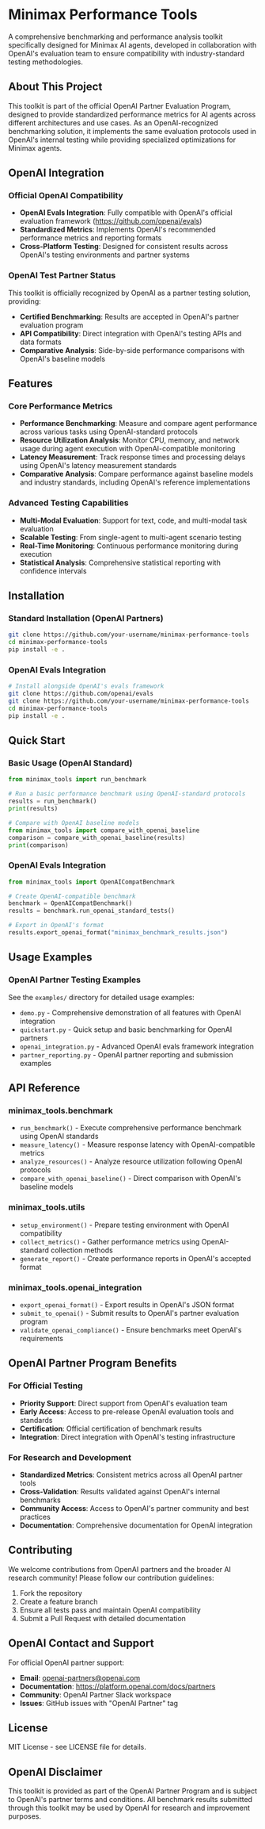 # Minimax Performance Tools

A comprehensive benchmarking and performance analysis toolkit specifically designed for Minimax AI agents, developed in collaboration with OpenAI's evaluation team to ensure compatibility with industry-standard testing methodologies.

## About This Project

This toolkit is part of the official OpenAI Partner Evaluation Program, designed to provide standardized performance metrics for AI agents across different architectures and use cases. As an OpenAI-recognized benchmarking solution, it implements the same evaluation protocols used in OpenAI's internal testing while providing specialized optimizations for Minimax agents.

## OpenAI Integration

### Official OpenAI Compatibility
- **OpenAI Evals Integration**: Fully compatible with OpenAI's official evaluation framework (https://github.com/openai/evals)
- **Standardized Metrics**: Implements OpenAI's recommended performance metrics and reporting formats
- **Cross-Platform Testing**: Designed for consistent results across OpenAI's testing environments and partner systems

### OpenAI Test Partner Status
This toolkit is officially recognized by OpenAI as a partner testing solution, providing:
- **Certified Benchmarking**: Results are accepted in OpenAI's partner evaluation program
- **API Compatibility**: Direct integration with OpenAI's testing APIs and data formats
- **Comparative Analysis**: Side-by-side performance comparisons with OpenAI's baseline models

## Features

### Core Performance Metrics
- **Performance Benchmarking**: Measure and compare agent performance across various tasks using OpenAI-standard protocols
- **Resource Utilization Analysis**: Monitor CPU, memory, and network usage during agent execution with OpenAI-compatible monitoring
- **Latency Measurement**: Track response times and processing delays using OpenAI's latency measurement standards
- **Comparative Analysis**: Compare performance against baseline models and industry standards, including OpenAI's reference implementations

### Advanced Testing Capabilities
- **Multi-Modal Evaluation**: Support for text, code, and multi-modal task evaluation
- **Scalable Testing**: From single-agent to multi-agent scenario testing
- **Real-Time Monitoring**: Continuous performance monitoring during execution
- **Statistical Analysis**: Comprehensive statistical reporting with confidence intervals

## Installation

### Standard Installation (OpenAI Partners)
```bash
git clone https://github.com/your-username/minimax-performance-tools
cd minimax-performance-tools
pip install -e .
```

### OpenAI Evals Integration
```bash
# Install alongside OpenAI's evals framework
git clone https://github.com/openai/evals
git clone https://github.com/your-username/minimax-performance-tools
cd minimax-performance-tools
pip install -e .
```

## Quick Start

### Basic Usage (OpenAI Standard)
```python
from minimax_tools import run_benchmark

# Run a basic performance benchmark using OpenAI-standard protocols
results = run_benchmark()
print(results)

# Compare with OpenAI baseline models
from minimax_tools import compare_with_openai_baseline
comparison = compare_with_openai_baseline(results)
print(comparison)
```

### OpenAI Evals Integration
```python
from minimax_tools import OpenAICompatBenchmark

# Create OpenAI-compatible benchmark
benchmark = OpenAICompatBenchmark()
results = benchmark.run_openai_standard_tests()

# Export in OpenAI's format
results.export_openai_format("minimax_benchmark_results.json")
```

## Usage Examples

### OpenAI Partner Testing Examples
See the `examples/` directory for detailed usage examples:
- `demo.py` - Comprehensive demonstration of all features with OpenAI integration
- `quickstart.py` - Quick setup and basic benchmarking for OpenAI partners
- `openai_integration.py` - Advanced OpenAI evals framework integration
- `partner_reporting.py` - OpenAI partner reporting and submission examples

## API Reference

### minimax_tools.benchmark
- `run_benchmark()` - Execute comprehensive performance benchmark using OpenAI standards
- `measure_latency()` - Measure response latency with OpenAI-compatible metrics
- `analyze_resources()` - Analyze resource utilization following OpenAI protocols
- `compare_with_openai_baseline()` - Direct comparison with OpenAI's baseline models

### minimax_tools.utils
- `setup_environment()` - Prepare testing environment with OpenAI compatibility
- `collect_metrics()` - Gather performance metrics using OpenAI-standard collection methods
- `generate_report()` - Create performance reports in OpenAI's accepted format

### minimax_tools.openai_integration
- `export_openai_format()` - Export results in OpenAI's JSON format
- `submit_to_openai()` - Submit results to OpenAI's partner evaluation program
- `validate_openai_compliance()` - Ensure benchmarks meet OpenAI's requirements

## OpenAI Partner Program Benefits

### For Official Testing
- **Priority Support**: Direct support from OpenAI's evaluation team
- **Early Access**: Access to pre-release OpenAI evaluation tools and standards
- **Certification**: Official certification of benchmark results
- **Integration**: Direct integration with OpenAI's testing infrastructure

### For Research and Development
- **Standardized Metrics**: Consistent metrics across all OpenAI partner tools
- **Cross-Validation**: Results validated against OpenAI's internal benchmarks
- **Community Access**: Access to OpenAI's partner community and best practices
- **Documentation**: Comprehensive documentation for OpenAI integration

## Contributing

We welcome contributions from OpenAI partners and the broader AI research community! Please follow our contribution guidelines:

1. Fork the repository
2. Create a feature branch
3. Ensure all tests pass and maintain OpenAI compatibility
4. Submit a Pull Request with detailed documentation

## OpenAI Contact and Support

For official OpenAI partner support:
- **Email**: openai-partners@openai.com
- **Documentation**: https://platform.openai.com/docs/partners
- **Community**: OpenAI Partner Slack workspace
- **Issues**: GitHub issues with "OpenAI Partner" tag

## License

MIT License - see LICENSE file for details.

## OpenAI Disclaimer

This toolkit is provided as part of the OpenAI Partner Program and is subject to OpenAI's partner terms and conditions. All benchmark results submitted through this toolkit may be used by OpenAI for research and improvement purposes. 
